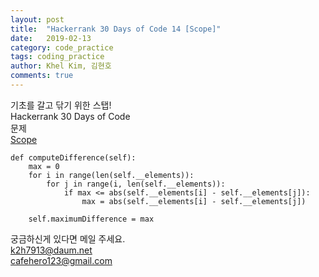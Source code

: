 ```yaml
---
layout: post
title:  "Hackerrank 30 Days of Code 14 [Scope]"
date:   2019-02-13
category: code_practice
tags: coding_practice
author: Khel Kim, 김현호
comments: true
---
```


기초를 갈고 닦기 위한 스탭!  
Hackerrank 30 Days of Code  
문제   
[Scope](https://www.hackerrank.com/challenges/30-scope/problem)

~~~
def computeDifference(self):
    max = 0
    for i in range(len(self.__elements)):
        for j in range(i, len(self.__elements)):
            if max <= abs(self.__elements[i] - self.__elements[j]):
                max = abs(self.__elements[i] - self.__elements[j])

    self.maximumDifference = max
~~~

궁금하신게 있다면 메일 주세요.  
k2h7913@daum.net  
cafehero123@gmail.com  
